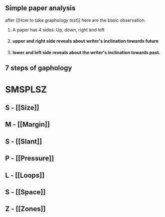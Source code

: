 ## Simple paper analysis
after [[How to take graphology test]]  here are the basic observation.

1. A paper has 4 sides: Up, down, right and left
2. #### upper and right side reveals about writer's inclination towards future
3. #### lower and left side reveals about the writer's inclination towards past.


## 7 steps of gaphology 
# SMSPLSZ
## S - [[Size]]
## M - [[Margin]]
## S - [[Slant]]
## P - [[Pressure]]
## L - [[Loops]]
## S - [[Space]] 
## Z - [[Zones]]

